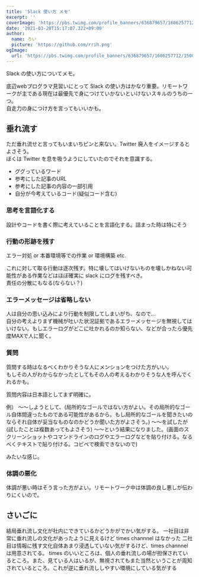 ```yaml
---
title: 'Slack 使い方 メモ'
excerpt: ''
coverImage: 'https://pbs.twimg.com/profile_banners/636879657/1606257712/1500x500'
date: '2021-03-20T15:17:07.322+09:00'
author:
  name: ろい
  picture: 'https://github.com/rrih.png'
ogImage:
  url: 'https://pbs.twimg.com/profile_banners/636879657/1606257712/1500x500'
---
```


Slack の使い方についてメモ。

底辺webプログラマ見習いにとって Slack の使い方はかなり重要。リモートワークが主である現在は最優先で身につけていかないといけないスキルのうちの一つ。  
自走力の身につけ方を言ってもいいかも。

## 垂れ流す
ただ垂れ流せと言ってもいまいちピンと来ない。Twitter 廃人をイメージするとよさそう。  
ぼくは Twitter を息を吸うようにしていたのでそれを意識する。
- ググっているワード
- 参考にした記事のURL
- 参考にした記事の内容の一部引用
- 自分が今考えているコード(疑似コード含む)

### 思考を言語化する
設計やコードを書く際に考えていることを言語化する。詰まった時は特にそう

### 行動の形跡を残す
エラー対処 or 本番環境等での作業 or 環境構築 etc.

これに対して取る行動は逐次残す。特に壊してはいけないものを壊しかねない可能性がある作業などはほぼ確実に slack にログを残すべき。  
責任の分散にもなる(ならない？)

### エラーメッセージは省略しない
人は自分の思い込みにより行動を制限してしまいがち、なので…  
自分の考えよりまず機械が吐いた状況証拠であるエラーメッセージを無視してはいけない。もしエラーログがどこに吐かれるのか知らない、などが合ったら優先度MAXで人に聞く。

### 質問
質問する時はなるべくわかりそうな人にメンションをつけた方がいい。  
もしその人がわからなかったとしてもその人の考えるわかりそうな人を呼んでくれるかも。

質問内容は日本語としてまず明確に。

例）
〜〜しようとして、(局所的なゴールではない方がよい。その局所的なゴール自体間違ったものである可能性があるから。もし局所的なゴールを聞きたいのならそれ自体が妥当なものなのかどうか聞いた方がよさそう。)
〜〜を試したが (試したことは複数あってもよさそう)
〜〜という結果になりました。(画面のスクリーンショットやコマンドラインのログやエラーログなどを貼り付ける。なるべくテキストで貼り付ける。コピペで検索できないので)

みたいな感じ。

### 体調の悪化
体調が悪い時はそう言った方がよい。リモートワーク中は体調の良し悪しが伝わりにくいので。

## さいごに
結局垂れ流し文化が社内にできているかどうかがでかい気がする。
一社目は非常に垂れ流しの文化があったように見えるけど times channnel はなかった
二社目は情報に残す文化自体あまり浸透していない気がするけど、times channnel は用意されてる。
times のいいところは、個人の垂れ流しの場が担保されているところ。また、見ている人はいるが、無視されてもまた当然ということが周知されているところ。これが逆に垂れ流ししやすい環境にしている気がする